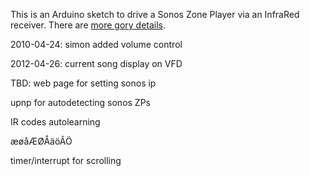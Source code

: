 This is an Arduino sketch to drive a Sonos Zone Player via an InfraRed receiver. There are [more gory details](http://blog.fupps.com/2010/04/24/the-sonos-pause-switch-reloaded-and-remote-controlled/).

2010-04-24: simon added volume control 

2012-04-26: current song display on VFD

TBD:
web page for setting sonos ip

upnp for autodetecting sonos ZPs

IR codes autolearning

æøåÆØÅäöÂÖ

timer/interrupt for scrolling

